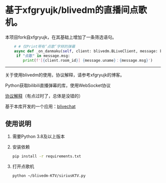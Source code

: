 # 基于xfgryujk/blivedm的直播间点歌机。

本项目fork自xfgryujk，在其基础上增加了一条筛选语句。

```python
    # # 仅Print带有‘点歌’字样的弹幕
    async def _on_danmaku(self, client: blivedm.BLiveClient, message: blivedm.DanmakuMessage):
     if "点歌" in message.msg:
        print(f'[{client.room_id}] {message.uname}：{message.msg}')
```
----------------------

关于使用blivedm的使用，协议解释，请参考xfgryujk的博客。

Python获取bilibili直播弹幕的库，使用WebSocket协议

[协议解释](https://blog.csdn.net/xfgryujk/article/details/80306776)（有点过时了，总体是没错的）

基于本库开发的一个应用：[blivechat](https://github.com/xfgryujk/blivechat)

## 使用说明

1. 需要Python 3.8及以上版本
2. 安装依赖

    ```sh
    pip install -r requirements.txt
    ```

3. 打开点歌机
    ```sh
    python ~/blivedm-KTV/siriusKTV.py
    ```
